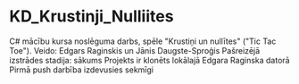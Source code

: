 # KD_Krustinji_Nulliites
C# mācību kursa noslēguma darbs, spēle "Krustiņi un nullītes" ("Tic Tac Toe"). 
Veido: Edgars Raginskis un Jānis Daugste-Sproģis
Pašreizējā izstrādes stadija: sākums
Projekts ir klonēts lokālajā Edgara Raginska datorā
Pirmā push darbība izdevusies sekmīgi
